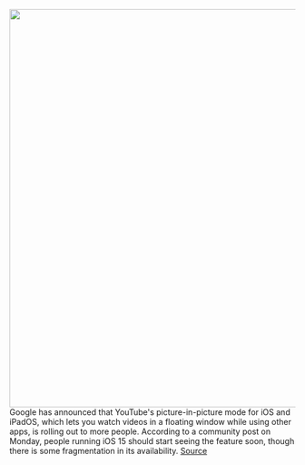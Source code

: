 <img src='https://cdn.vox-cdn.com/thumbor/tqekflmC2uR3vkhyx3dlRxZT7Xk=/0x0:1364x762/1200x800/filters:focal(573x272:791x490)/cdn.vox-cdn.com/uploads/chorus_image/image/71097032/Screenshot_2022_07_11_at_14.43.11.0.png' width='700px' /><br/>
Google has announced that YouTube's picture-in-picture mode for iOS and iPadOS, which lets you watch videos in a floating window while using other apps, is rolling out to more people. According to a community post on Monday, people running iOS 15 should start seeing the feature soon, though there is some fragmentation in its availability.
<a href='https://www.theverge.com/2022/7/11/23204446/youtube-picture-in-picture-iphone-ipad-ios-feature-premium'> Source <a/>